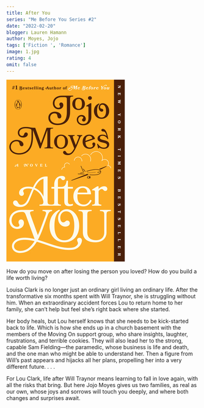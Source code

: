 ```yaml
---
title: After You
series: "Me Before You Series #2"
date: "2022-02-20"
blogger: Lauren Hamann
author: Moyes, Jojo
tags: ['Fiction ', 'Romance']
image: 1.jpg
rating: 4
omit: false
---
```


![Book Cover](1.jpg)


How do you move on after losing the person you loved? How do you build a life worth living?

Louisa Clark is no longer just an ordinary girl living an ordinary life. After the transformative six months spent with Will Traynor, she is struggling without him. When an extraordinary accident forces Lou to return home to her family, she can’t help but feel she’s right back where she started.

Her body heals, but Lou herself knows that she needs to be kick-started back to life. Which is how she ends up in a church basement with the members of the Moving On support group, who share insights, laughter, frustrations, and terrible cookies. They will also lead her to the strong, capable Sam Fielding—the paramedic, whose business is life and death, and the one man who might be able to understand her. Then a figure from Will’s past appears and hijacks all her plans, propelling her into a very different future. . . .

For Lou Clark, life after Will Traynor means learning to fall in love again, with all the risks that bring. But here Jojo Moyes gives us two families, as real as our own, whose joys and sorrows will touch you deeply, and where both changes and surprises await.
